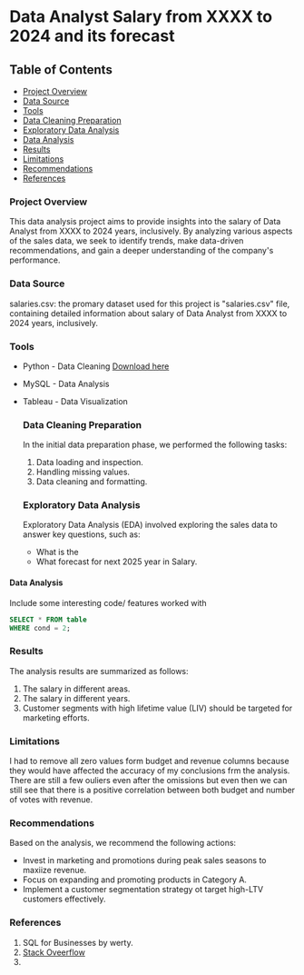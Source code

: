 # Data Analyst Salary from XXXX to 2024 and its forecast

## Table of Contents
- [Project Overview](#project-overview)
- [Data Source](#data-source)
- [Tools](#tools)
- [Data Cleaning Preparation](#data-cleaning-preparation)
- [Exploratory Data Analysis](#exploratory-data-analysis)
- [Data Analysis](#data-analysis)
- [Results](#results)
- [Limitations](#limitations)
- [Recommendations](#recommendations)
- [References](#references)


### Project Overview
This data analysis project aims to provide insights into the salary of Data Analyst from XXXX to 2024 years, inclusively. By analyzing various aspects of the sales data, we seek to identify trends, make data-driven recommendations, and gain a deeper understanding of the company's performance.

### Data Source
salaries.csv: the promary dataset used for this project is "salaries.csv" file, containing detailed information about salary of Data Analyst from XXXX to 2024 years, inclusively.

### Tools
- Python  - Data Cleaning [Download here](https://www.kaggle.com/datasets/abhinavshaw09/data-science-job-salaries-2024/data?select=salaries.csv)
- MySQL - Data Analysis
- Tableau - Data Visualization

  ### Data Cleaning Preparation
  In the initial data preparation phase, we performed the following tasks:
  1. Data loading and inspection.
  2. Handling missing values.
  3. Data cleaning and formatting.

  ### Exploratory Data Analysis
  Exploratory Data Analysis (EDA) involved exploring the sales data to answer key questions, such as:
  - What is the
  - What forecast for next 2025 year in Salary.
 
 #### Data Analysis
 Include some interesting code/ features worked with

 ```sql
SELECT * FROM table
WHERE cond = 2;
```

### Results
The analysis results are summarized as follows:
1. The salary in different areas.
2. The salary in different years.
3. Customer segments with high lifetime value (LIV) should be targeted for marketing efforts.

### Limitations
I had to remove all zero values form budget and revenue columns because they would have affected the accuracy of my conclusions frm the analysis. There are still a few ouliers even after the omissions but even then we can still see that there is a positive correlation between both budget and number of votes with revenue.

### Recommendations
Based on the analysis, we recommend the following actions:
- Invest in marketing and promotions during peak sales seasons to maxiize revenue.
- Focus on expanding and promoting products in Category A.
- Implement a customer segmentation strategy ot target high-LTV customers effectively.

### References
1. SQL for Businesses by werty.
2. [Stack Oveerflow](http://stackoverflow.com)
3. 
